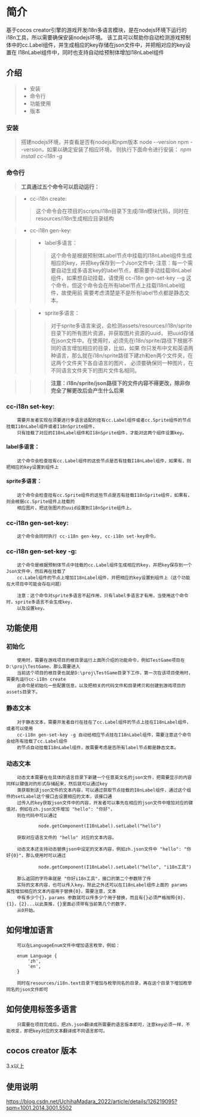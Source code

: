 # 简介
基于cocos creator引擎的游戏开发i18n多语言模块，是在nodejs环境下运行的i18n工具，所以需要确保安装nodejs环境。
该工具可以帮助你自动检测游戏预制体中的cc.Label组件，并生成相应的key存储在json文件中，并把相对应的key设置在
I18nLabel组件中，同时也支持自动给预制体增加I18nLabel组件

## 介绍
> + 安装
> + 命令行
> + 功能使用
> + 版本

### 安装
> 搭建nodejs环境，并查看是否有nodejs和npm版本 node --version npm --version，如果以确定安装了相应环境，
> 则执行下面命令进行安装：
> *npm install  cc-i18n -g*
    
### 命令行
 > **工具通过五个命令可以启动运行：**

> + cc-i18n create:
> > 这个命令会在项目的scripts/i18n目录下生成i18n模块代码，同时在resources/i18n生成相应目录结构

> + cc-i18n gen-key:

> > + label多语言：
> > > 这个命令是根据预制体Label节点中挂载的I18nLabel组件生成相应的key，并把key保存到一个Json文件中;
> > > 注意：每一个需要自动生成多语言key的label节点，都需要手动挂载I8nLabel组件，如果想自动挂载，请使用
> > > cc-i18n gen-set-key --g 这个命令，但这个命令会在所有label节点上挂载I18nLabel组件，故使用前
> > > 需要考虑清楚是不是所有label节点都是静态文本。

> > + sprite多语言：
> > > 对于sprite多语言来说，会检测assets/resources/i18n/sprite目录下的所有图片资源，并获取图片资源的uuid，
> > > 把uuid存储在json文件中。在使用时，必须先在i18n/sprite/路径下根据不同的语言增加相应的目录，比如，如果
> > > 你只发布中文和英语两种语言，那么就在i18n/sprite路径下建zh和en两个文件夹，在这两个文件夹下各自语言的图片，
> > > 必须要确保同一种图片，在不同语言文件夹下的图片文件名相同。

> > > **注意：i18n/sprite/json路径下的文件内容不得更改，除非你完全了解更改后会产生什么后果**
        

### cc-i18n set-key:
        需要开发者实现在须要进行多语言适配的挂有cc.Label组件或者cc.Sprite组件的节点挂载I18nLabel组件或者I18nSprite组件，
        只有挂载了对应的I18nLabel组件和I18nSprite组件，才能对这两个组件设置key。

#### label多语言：
        这个命令会检查挂有cc.Label组件的这些节点是否有挂载I18nLabel组件，如果有，则把相应的key设置到组件上

#### sprite多语言：
        这个命令会检查挂有cc.Sprite组件的这些节点是否有挂载I18nSprite组件，如果有，则会根据cc.Sprite组件上挂载的
        相应图片，把这张图片的uuid设置到I18nSprite组件上。

### cc-i18n gen-set-key:
        这个命令会同时执行 cc-i18n gen-key, cc-i18n set-key命令。

### cc-i18n gen-set-key -g:
        这个命令是根据预制体节点中挂载的cc.Label组件生成相应的key，并把key保存到一个Json文件中，然后再在挂载了
        cc.Label组件的节点上增加I18nLabel组件，并把相应的key设置到组件上（这个功能在大项目中可能会存在问题）

        注意：这个命令对sprite多语言不起作用，只有label多语言才有用，当使用这个命令时，sprite多语言不会生成key，
        以及设置key。
    
## 功能使用

### 初始化
        使用时，需要在游戏项目的根目录运行上面所介绍的功能命令，例如TestGame项目在D:\proj\TestGame，那么需要进入
        当前这个项目的根目录也就是D:\proj\TestGame目录下工作，第一次在该项目使用时，需要先运行cc-i18n create
        此命令是初始化一些配置信息，以及把相关的代码文件和目录拷贝和创建到游戏项目的assets目录下。

### 静态文本
        对于静态文本，需要开发者自行在挂在了cc.Label组件的节点上挂在I18nLabel组件，或者可以使用
        cc-i18n gen-set-key -g 自动给相应节点挂在I18nLabel组件，需要注意这个命令会给所有挂载了cc.Label组件
        的节点自动挂载I18nLabel组件，故需要考虑是否所有label节点都是静态文本。
    
### 动态文本
        动态文本需要在在具体的语言目录下新建一个任意英文名的json文件，把需要显示的内容同样以键值对的形式存储起来，然后就可以通过key
        类获取到该json文件的文本内容，可以通过获取节点挂载的I8nLabel组件，通过这个组件的setLabel这个接口去设置相应的文本，该接口通
        过传入的key获取json文件中的内容，开发者可以事先在相应的json文件中增加对应的键值对，例如在zh.json文件增加 "hello": "你好"，
        则在代码中可以通过 

                node.getComponent(I18nLabel).setLabel("hello")

        获取对应语言文件的 "hello" 对应的文本内容。

        动态文本还支持动态替换json中设定的文本内容，例如zh.json文件中 "hello": "你好{0}"，那么使用时可以通过

                node.getComponent(I18nLabel).setLabel("hello", "i18n工具")

        那么返回的字符串就是 "你好i18n工具"，接口的第二个参数除了传
        实际的文本内容，也可以传入key。除此之外还可以在I18nLabel组件上面的 params 属性增加相应的文本内容用于替换{0}，需要注意，文本
        中有多少个{}，params 参数就可以传多少个用于替换，而且有{}必须严格按照{0}，{1}，{2}...以此类推，{}里面必须带有当前第几个的数字，
        从0开始。
        
## 如何增加语言
        可以在LanguageEnum文件中增加语言枚举，例如：

        enum Language {
            'zh',
            'en',
        }

        同时在resources/i18n.text目录下增加与枚举同名的目录，再在这个目录下增加枚举同名的json文件即可
    
## 如何使用标签多语言
        只需要在项目完成后，把zh.json翻译成所需要的语言版本即可，注意key必须一样，不能改变，即把key对应的文本翻译成不同语言即可。

    
## cocos creator 版本
  3.x以上

## 使用说明

https://blog.csdn.net/UchihaMadara_2022/article/details/126219095?spm=1001.2014.3001.5502

